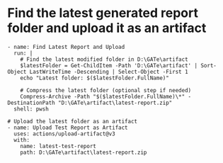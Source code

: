  # Find the latest generated report folder and upload it as an artifact
    - name: Find Latest Report and Upload
      run: |
        # Find the latest modified folder in D:\GATe\artifact
        $latestFolder = Get-ChildItem -Path 'D:\GATe\artifact' | Sort-Object LastWriteTime -Descending | Select-Object -First 1
        echo "Latest folder: $($latestFolder.FullName)"

        # Compress the latest folder (optional step if needed)
        Compress-Archive -Path "$($latestFolder.FullName)\*" -DestinationPath "D:\GATe\artifact\latest-report.zip"
      shell: pwsh

    # Upload the latest folder as an artifact
    - name: Upload Test Report as Artifact
      uses: actions/upload-artifact@v3
      with:
        name: latest-test-report
        path: D:\GATe\artifact\latest-report.zip
